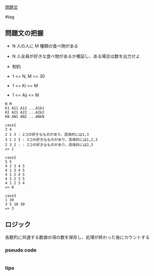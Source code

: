 [問題文](https://atcoder.jp/contests/abc118/tasks/abc118_b)

#tag

## 問題文の把握

- N 人の人に M 種類の食べ物がある
- N 人全員が好きな食べ物があるか検証し、ある場合は数を出力せよ

- 制約
- 1 <= N, M <= 30
- 1 <= Ki <= M
- 1 <= Aij <= M

```
N M
K1 A11 A12 ...A1k1
K2 A21 A22 ...A2k2
KN AN1 AN2 ...ANkN

case1
3 4
2 1 3 : 2コの好きなものがあり、具体的には1,3
3 1 2 3 : 3コの好きなものがあり、具体的には1,2,3
2 3 2 : : 2コの好きなものがあり、具体的には2,3
=> 1

case2
5 5
4 2 3 4 5
4 1 3 4 5
4 1 2 4 5
4 1 2 3 5
4 1 2 3 4
=> 0

case3
1 30
3 5 10 30
=> 3
```

## ロジック

各数列に共通する数値の項の数を保存し、処理が終わった後にカウントする

### pseudo code


```
```

### tips

